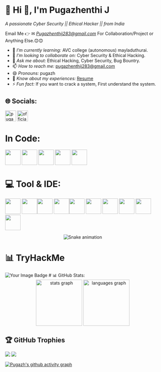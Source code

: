  # 💫 Hi 👋, I'm Pugazhenthi J
*A passionate Cyber Security || Ethical Hacker || from India* 
      
Email Me 👉 ✉ *Pugazhenthij283@gmail.com*  For Collaboration/Project or Anything Else.😊😊  
                
- 🌱 *I’m currently learning:* AVC college (autonomous) mayladuthurai.         
- 👯 *I’m looking to collaborate on:* Cyber Security & Ethical Hacking.   
- 💬 *Ask me about:* Ethical Hacking, Cyber Security, Bug Bountry.                  
- 📫 *How to reach me:* pugazhenthij283@gmail.com      
- 😄 *Pronouns:* pugazh                 
- 📄 *Know about my experiences:* [Resume]()    
- ⚡ *Fun fact:* If you want to crack a system, First understand the system.    
  
## 🌐 Socials: 
 

<p align="left">
<a href="https://linkedin.com/in/pugazh28" target="blank"><img align="center" src="https://img.shields.io/static/v1?message=Instagram&logo=instagram&label=&color=E4405F&logoColor=white&labelColor=&style=for-the-badge" alt="pugazhenthi" height="35" /></a> <a href="https://instagram.com/official__pugazh_007" target="blank"><img align="center" src="https://img.shields.io/static/v1?message=LinkedIn&logo=linkedin&label=&color=0077B5&logoColor=white&labelColor=&style=for-the-badge"  alt="official__pugazh_007" height="35" /></a> 
</p>

# In Code: 

<img height="50" width="50" src="https://img.icons8.com/color/48/000000/python.png" /> <img height="50" width="50" src="https://img.icons8.com/?size=100&id=40670&format=png&color=000000"/> <img height="50" width="50" src="https://img.icons8.com/?size=100&id=40669&format=png&color=000000" /> <img height="50" width="50" src="https://img.icons8.com/?size=100&id=13679&format=png&color=000000" /> <img height="50" width="50" src="https://img.icons8.com/?size=100&id=Lk9yC4HS5r3p&format=png&color=000000" /> 

# 💻 Tool & IDE:

<img height="50" width="50" src="https://img.icons8.com/?size=100&id=9OGIyU8hrxW5&format=png&color=000000" /> <img height="50" width="50" src="https://img.icons8.com/?size=100&id=13444&format=png&color=000000" /><img height="50" width="50" src="https://img.icons8.com/?size=100&id=m6O2bFdG70gw&format=png&color=000000" /> <img height="50" width="50" src="https://img.icons8.com/?size=100&id=97AFS4JiW8vx&format=png&color=000000" /><img height="50" width="50" src="https://img.icons8.com/?size=100&id=9b5wowKIlo9d&format=png&color=000000" /> <img height="50" width="50" src="https://img.icons8.com/?size=100&id=16105&format=png&color=000000" /> <img height="50" width="50" src="https://img.icons8.com/?size=100&id=25250&format=png&color=000000" /> <img height="50" width="50" src="https://img.icons8.com/?size=100&id=1qLmcGPgiHEf&format=png&color=000000" /> <img height="50" width="50" src="https://img.icons8.com/?size=100&id=13443&format=png&color=000000" /> <img height="50" width="50" src="https://img.icons8.com/?size=100&id=FwaVI1qCE7hQ&format=png&color=000000"/>


<div align="center">
  <img src="https://profile-readme-generator.com/assets/snake.svg" alt="Snake animation" />
</div>

<div align="center">
  <imgsrc="https://i.gifer.com/origin/3e/3e38d5bb0a7aeedc6fd1083d8c4de631.gif" alt="Matrix rain animation" />
</div>


# 📊 TryHackMe
<img src="https://tryhackme-badges.s3.amazonaws.com/pugazhenthij283.png" alt="Your Image Badge" />
# 📊 GitHub Stats:

<div align="center">
  <img src="https://nirzak-streak-stats.vercel.app/?user=PugazhTheHacker&theme=dark&hide_border=false" height="150" alt="stats graph"  />
  <img src="https://github-readme-stats.vercel.app/api/top-langs/?username=PugazhTheHacker&theme=dark&hide_border=false&include_all_commits=true&count_private=false&layout=compact" height="150" alt="languages graph"/>
</div>


## 🏆 GitHub Trophies
![](https://github-profile-trophy.vercel.app/?username=Pranav-V-20&theme=radical&no-frame=false&no-bg=true&margin-w=4)
[![](https://visitcount.itsvg.in/api?id=PugazhTheHacker&icon=0&color=0)](https://visitcount.itsvg.in)


[![Pugazh's github activity graph](https://github-readme-activity-graph.vercel.app/graph?username=PugazhTheHacker&bg_color=000000&color=ffffff&line=00d10e&point=ffffff&area=true&hide_border=true)](https://github.com/ashutosh00710/github-readme-activity-graph)

